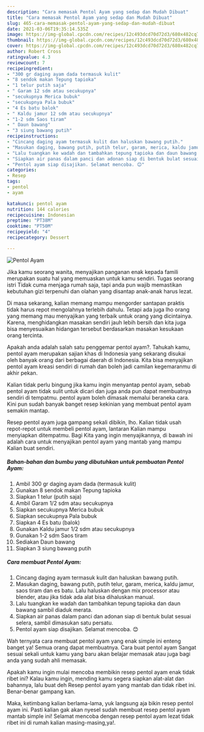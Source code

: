 ```yaml
---
description: "Cara memasak Pentol Ayam yang sedap dan Mudah Dibuat"
title: "Cara memasak Pentol Ayam yang sedap dan Mudah Dibuat"
slug: 465-cara-memasak-pentol-ayam-yang-sedap-dan-mudah-dibuat
date: 2021-03-06T19:35:14.535Z
image: https://img-global.cpcdn.com/recipes/12c493dcd70d72d3/680x482cq70/pentol-ayam-foto-resep-utama.jpg
thumbnail: https://img-global.cpcdn.com/recipes/12c493dcd70d72d3/680x482cq70/pentol-ayam-foto-resep-utama.jpg
cover: https://img-global.cpcdn.com/recipes/12c493dcd70d72d3/680x482cq70/pentol-ayam-foto-resep-utama.jpg
author: Robert Cross
ratingvalue: 4.3
reviewcount: 7
recipeingredient:
- "300 gr daging ayam dada termasuk kulit"
- "8 sendok makan Tepung tapioka"
- "1 telur putih saja"
- " Garam 12 sdm atau secukupnya"
- "secukupnya Merica bubuk"
- "secukupnya Pala bubuk"
- "4 Es batu balok"
- " Kaldu jamur 12 sdm atau secukupnya"
- "1-2 sdm Saos tiram"
- " Daun bawang"
- "3 siung bawang putih"
recipeinstructions:
- "Cincang daging ayam termasuk kulit dan haluskan bawang putih."
- "Masukan daging, bawang putih, putih telur, garam, merica, kaldu jamur, saos tiram dan es batu. Lalu haluskan dengan mix processor atau blender, atau jika tidak ada alat bisa dihaluskan manual."
- "Lalu tuangkan ke wadah dan tambahkan tepung tapioka dan daun bawang sambil diaduk merata."
- "Siapkan air panas dalam panci dan adonan siap di bentuk bulat sesuai selera, sambil dimasukan satu persatu."
- "Pentol ayam siap disajikan. Selamat mencoba. 😊"
categories:
- Resep
tags:
- pentol
- ayam

katakunci: pentol ayam 
nutrition: 144 calories
recipecuisine: Indonesian
preptime: "PT38M"
cooktime: "PT50M"
recipeyield: "4"
recipecategory: Dessert

---
```



![Pentol Ayam](https://img-global.cpcdn.com/recipes/12c493dcd70d72d3/680x482cq70/pentol-ayam-foto-resep-utama.jpg)

Jika kamu seorang wanita, menyajikan panganan enak kepada famili merupakan suatu hal yang memuaskan untuk kamu sendiri. Tugas seorang istri Tidak cuma menjaga rumah saja, tapi anda pun wajib memastikan kebutuhan gizi terpenuhi dan olahan yang disantap anak-anak harus lezat.

Di masa  sekarang, kalian memang mampu mengorder santapan praktis tidak harus repot mengolahnya terlebih dahulu. Tetapi ada juga lho orang yang memang mau menyajikan yang terbaik untuk orang yang dicintainya. Karena, menghidangkan masakan sendiri jauh lebih bersih dan kita juga bisa menyesuaikan hidangan tersebut berdasarkan masakan kesukaan orang tercinta. 



Apakah anda adalah salah satu penggemar pentol ayam?. Tahukah kamu, pentol ayam merupakan sajian khas di Indonesia yang sekarang disukai oleh banyak orang dari berbagai daerah di Indonesia. Kita bisa menyajikan pentol ayam kreasi sendiri di rumah dan boleh jadi camilan kegemaranmu di akhir pekan.

Kalian tidak perlu bingung jika kamu ingin menyantap pentol ayam, sebab pentol ayam tidak sulit untuk dicari dan juga anda pun dapat membuatnya sendiri di tempatmu. pentol ayam boleh dimasak memalui beraneka cara. Kini pun sudah banyak banget resep kekinian yang membuat pentol ayam semakin mantap.

Resep pentol ayam juga gampang sekali dibikin, lho. Kalian tidak usah repot-repot untuk membeli pentol ayam, lantaran Kalian mampu menyiapkan ditempatmu. Bagi Kita yang ingin menyajikannya, di bawah ini adalah cara untuk menyajikan pentol ayam yang mantab yang mampu Kalian buat sendiri.

<!--inarticleads1-->

##### Bahan-bahan dan bumbu yang dibutuhkan untuk pembuatan Pentol Ayam:

1. Ambil 300 gr daging ayam dada (termasuk kulit)
1. Gunakan 8 sendok makan Tepung tapioka
1. Siapkan 1 telur (putih saja)
1. Ambil  Garam 1/2 sdm atau secukupnya
1. Siapkan secukupnya Merica bubuk
1. Siapkan secukupnya Pala bubuk
1. Siapkan 4 Es batu (balok)
1. Gunakan  Kaldu jamur 1/2 sdm atau secukupnya
1. Gunakan 1-2 sdm Saos tiram
1. Sediakan  Daun bawang
1. Siapkan 3 siung bawang putih




<!--inarticleads2-->

##### Cara membuat Pentol Ayam:

1. Cincang daging ayam termasuk kulit dan haluskan bawang putih.
1. Masukan daging, bawang putih, putih telur, garam, merica, kaldu jamur, saos tiram dan es batu. Lalu haluskan dengan mix processor atau blender, atau jika tidak ada alat bisa dihaluskan manual.
1. Lalu tuangkan ke wadah dan tambahkan tepung tapioka dan daun bawang sambil diaduk merata.
1. Siapkan air panas dalam panci dan adonan siap di bentuk bulat sesuai selera, sambil dimasukan satu persatu.
1. Pentol ayam siap disajikan. Selamat mencoba. 😊




Wah ternyata cara membuat pentol ayam yang enak simple ini enteng banget ya! Semua orang dapat membuatnya. Cara buat pentol ayam Sangat sesuai sekali untuk kamu yang baru akan belajar memasak atau juga bagi anda yang sudah ahli memasak.

Apakah kamu ingin mulai mencoba membikin resep pentol ayam enak tidak ribet ini? Kalau kamu ingin, mending kamu segera siapkan alat-alat dan bahannya, lalu buat deh Resep pentol ayam yang mantab dan tidak ribet ini. Benar-benar gampang kan. 

Maka, ketimbang kalian berlama-lama, yuk langsung aja bikin resep pentol ayam ini. Pasti kalian gak akan nyesel sudah membuat resep pentol ayam mantab simple ini! Selamat mencoba dengan resep pentol ayam lezat tidak ribet ini di rumah kalian masing-masing,ya!.

